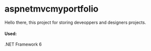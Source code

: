 # aspnetmvcmyportfolio
<style>
  .netstyle{
    color: #1976d2;
    fontWeight="bold";
  }
</style>

Hello there, this project for storing deveoppers and designers projects.
<br><h4>Used:</h4>
<p>.NET Framework 6</p>
